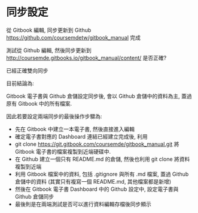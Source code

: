 # 同步設定
從 Gitbook 編輯, 同步更新到 Github https://github.com/coursemdetw/gitbook_manual 完成

測試從 Github 編輯, 然後同步更新到 http://coursemde.gitbooks.io/gitbook_manual/content/ 是否正確?

已經正確雙向同步

目前結論為:

Gitbook 電子書與 Github 倉儲設定同步後, 會以 Github 倉儲中的資料為主, 蓋過原有 Gitbook 中的所有檔案.

因此若要設定兩端同步的最後操作步驟為:

* 先在 Gitbook 中建立一本電子書, 然後直接進入編輯
* 確定電子書對應的 Dashboard 連結已經建立完成後, 利用
* git clone https://git.gitbook.com/coursemde/gitbook_manual.git 將 Gitbook 電子書的檔案複製到近端硬碟中.
* 在 Github 建立一個只有 README.md 的倉儲, 然後也利用 git clone 將資料複製到近端
* 利用 Gitbook 檔案中的資料, 包括 .gitignore 與所有 .md 檔案, 蓋過 Github 倉儲中的資料 (其實只有複寫一個 README.md, 其他檔案都是新增)
* 然後在 Gitbook 電子書 Dashboard 中的 Github 設定中, 設定電子書與 Github 倉儲同步
* 最後則是在兩端測試是否可以進行資料編輯存檔後同步顯示


